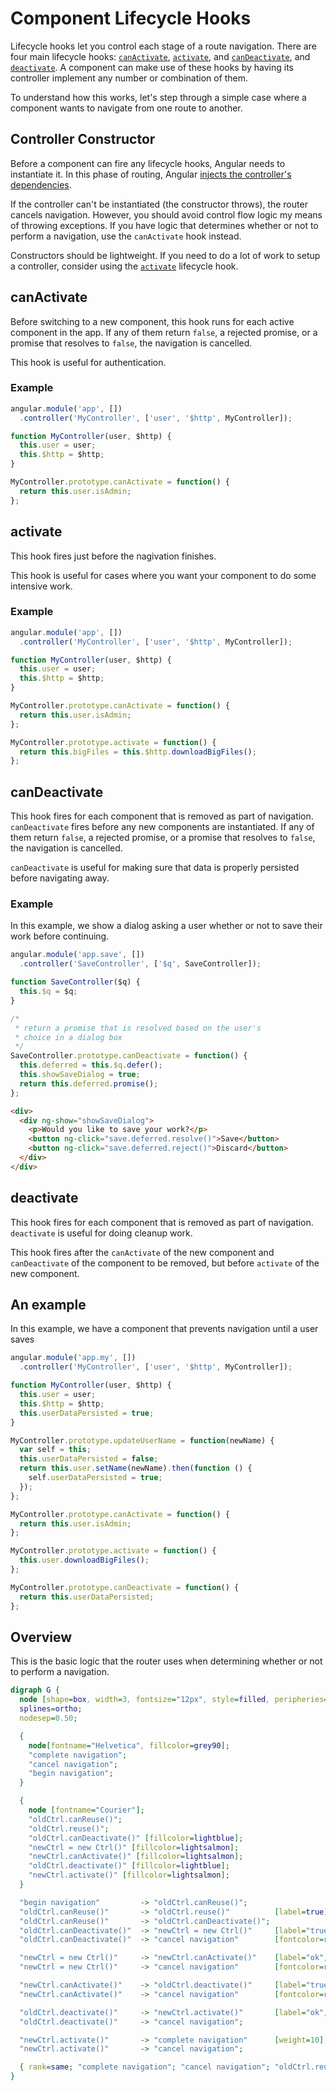 # Component Lifecycle Hooks

Lifecycle hooks let you control each stage of a route navigation.
There are four main lifecycle hooks: [`canActivate`](#can-activate), [`activate`](#activate), and [`canDeactivate`](#can-deactivate), and [`deactivate`](#deactivate).
A component can make use of these hooks by having its controller implement any number or combination of them.

To understand how this works, let's step through a simple case where a component wants to navigate from one route to another.

<!--
TODO: expected behavior of a navigation while another navigation is completing?
-->

## Controller Constructor

Before a component can fire any lifecycle hooks, Angular needs to instantiate it.
In this phase of routing, Angular [injects the controller's dependencies](https://docs.angularjs.org/guide/di#controllers).

<!-- <aside> -->
If the controller can't be instantiated (the constructor throws), the router cancels navigation.
However, you should avoid control flow logic my means of throwing exceptions.
If you have logic that determines whether or not to perform a navigation, use the `canActivate` hook instead.
<!-- </aside> -->

Constructors should be lightweight.
If you need to do a lot of work to setup a controller, consider using the [`activate`](#activate) lifecycle hook.

## canActivate

Before switching to a new component, this hook runs for each active component in the app.
If any of them return `false`, a rejected promise, or a promise that resolves to `false`,
the navigation is cancelled.

This hook is useful for authentication.

### Example

```js
angular.module('app', [])
  .controller('MyController', ['user', '$http', MyController]);

function MyController(user, $http) {
  this.user = user;
  this.$http = $http;
}

MyController.prototype.canActivate = function() {
  return this.user.isAdmin;
};
```

## activate

This hook fires just before the nagivation finishes.

This hook is useful for cases where you want your component to do some intensive work.

### Example

```js
angular.module('app', [])
  .controller('MyController', ['user', '$http', MyController]);

function MyController(user, $http) {
  this.user = user;
  this.$http = $http;
}

MyController.prototype.canActivate = function() {
  return this.user.isAdmin;
};

MyController.prototype.activate = function() {
  return this.bigFiles = this.$http.downloadBigFiles();
};
```

## canDeactivate

This hook fires for each component that is removed as part of navigation.
`canDeactivate` fires before any new components are instantiated.
If any of them return `false`, a rejected promise, or a promise that resolves to `false`,
the navigation is cancelled.

`canDeactivate` is useful for making sure that data is properly persisted before navigating away.

### Example

In this example, we show a dialog asking a user whether or not to save their work
before continuing.

```js
angular.module('app.save', [])
  .controller('SaveController', ['$q', SaveController]);

function SaveController($q) {
  this.$q = $q;
}

/*
 * return a promise that is resolved based on the user's
 * choice in a dialog box
 */
SaveController.prototype.canDeactivate = function() {
  this.deferred = this.$q.defer();
  this.showSaveDialog = true;
  return this.deferred.promise();
};
```

```html
<div>
  <div ng-show="showSaveDialog">
    <p>Would you like to save your work?</p>
    <button ng-click="save.deferred.resolve()">Save</button>
    <button ng-click="save.deferred.reject()">Discard</button>
  </div>
</div>
```

## deactivate

This hook fires for each component that is removed as part of navigation.
`deactivate` is useful for doing cleanup work.

This hook fires after the `canActivate` of the new component and `canDeactivate` of the component to be removed, but before `activate` of the new component.

## An example

In this example, we have a component that prevents navigation until a user saves

```js
angular.module('app.my', [])
  .controller('MyController', ['user', '$http', MyController]);

function MyController(user, $http) {
  this.user = user;
  this.$http = $http;
  this.userDataPersisted = true;
}

MyController.prototype.updateUserName = function(newName) {
  var self = this;
  this.userDataPersisted = false;
  return this.user.setName(newName).then(function () {
    self.userDataPersisted = true;
  });
};

MyController.prototype.canActivate = function() {
  return this.user.isAdmin;
};

MyController.prototype.activate = function() {
  this.user.downloadBigFiles();
};

MyController.prototype.canDeactivate = function() {
  return this.userDataPersisted;
};
```

<!-- TODO: finish this, add example
## canReactivate and reactivate

This hook allows you to reuse a component when navigating.

It's useful for adding animations.

This hook is run if the above is true. Instead of destroying the existing component and
instantiating a new one, a component's `reactivate` hook is called when a navigation
completes.

### Example

TODO
-->

## Overview

This is the basic logic that the router uses when determining whether or not to perform a navigation.

```dot
digraph G {
  node [shape=box, width=3, fontsize="12px", style=filled, peripheries=0];
  splines=ortho;
  nodesep=0.50;

  {
    node[fontname="Helvetica", fillcolor=grey90];
    "complete navigation";
    "cancel navigation";
    "begin navigation";
  }

  {
    node [fontname="Courier"];
    "oldCtrl.canReuse()";
    "oldCtrl.reuse()";
    "oldCtrl.canDeactivate()" [fillcolor=lightblue];
    "newCtrl = new Ctrl()" [fillcolor=lightsalmon];
    "newCtrl.canActivate()" [fillcolor=lightsalmon];
    "oldCtrl.deactivate()" [fillcolor=lightblue];
    "newCtrl.activate()" [fillcolor=lightsalmon];
  }

  "begin navigation"         -> "oldCtrl.canReuse()";
  "oldCtrl.canReuse()"       -> "oldCtrl.reuse()"          [label=true];
  "oldCtrl.canReuse()"       -> "oldCtrl.canDeactivate()";
  "oldCtrl.canDeactivate()"  -> "newCtrl = new Ctrl()"     [label="true", weight=10, fontcolor=darkgreen];
  "oldCtrl.canDeactivate()"  -> "cancel navigation"        [fontcolor=red];

  "newCtrl = new Ctrl()"     -> "newCtrl.canActivate()"    [label="ok", weight=10, fontcolor=darkgreen];
  "newCtrl = new Ctrl()"     -> "cancel navigation"        [fontcolor=red];

  "newCtrl.canActivate()"    -> "oldCtrl.deactivate()"     [label="true", weight=10, fontcolor=darkgreen];
  "newCtrl.canActivate()"    -> "cancel navigation"        [fontcolor=red];

  "oldCtrl.deactivate()"     -> "newCtrl.activate()"       [label="ok", weight=10, fontcolor=darkgreen];
  "oldCtrl.deactivate()"     -> "cancel navigation";

  "newCtrl.activate()"       -> "complete navigation"      [weight=10];
  "newCtrl.activate()"       -> "cancel navigation";

  { rank=same; "complete navigation"; "cancel navigation"; "oldCtrl.reuse()" }
}
```



<!--
TODO: finish this
## Handling failure

What happens when a `canActivate` or `canDeactivate` returns `false`?

By default, this stops the navigation entirely.

TODO: show multiple levels
-->


<!--
## Hooks in Multiple levels
TODO: show multi-level
-->
